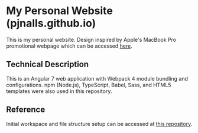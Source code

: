 # My Personal Website (pjnalls.github.io)

This is my personal website. Design inspired by Apple's MacBook Pro promotional webpage which can be accessed [here](https://www.apple.com/macbook-pro/).

## Technical Description

This is an Angular 7 web application with Webpack 4 module bundling and configurations. npm (Node.js), TypeScript, Babel, Sass, and HTML5 templates were also used in this repository.

## Reference

Initial workspace and file structure setup can be accessed at [this repository](https://github.com/samteb/Angular-7-Webpack-4).